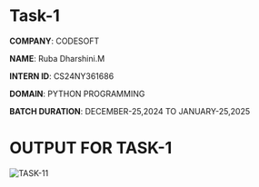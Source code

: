 # Task-1
**COMPANY**: CODESOFT

**NAME**: Ruba Dharshini.M

**INTERN ID**: CS24NY361686

**DOMAIN**: PYTHON PROGRAMMING

**BATCH DURATION**: DECEMBER-25,2024 TO JANUARY-25,2025

# OUTPUT FOR TASK-1

![TASK-11](https://github.com/user-attachments/assets/c65693f2-2049-400b-bde8-a38c2e6904ae)
